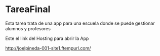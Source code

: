 # TareaFinal
Esta tarea trata de una app para una escuela donde se puede gestionar alumnos y profesores

Este el link del Hosting para abrir la App

http://joelpineda-001-site1.ftempurl.com/
